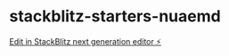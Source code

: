 # stackblitz-starters-nuaemd

[Edit in StackBlitz next generation editor ⚡️](https://stackblitz.com/~/github.com/meerab-a/stackblitz-starters-nuaemd)